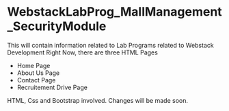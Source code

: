 # WebstackLabProg_MallManagement_SecurityModule
This will contain information related to Lab Programs related to Webstack Development
Right Now, there are three HTML Pages
- Home Page
- About Us Page
- Contact Page
- Recruitement Drive Page

HTML, Css and Bootstrap involved. Changes will be made soon.
